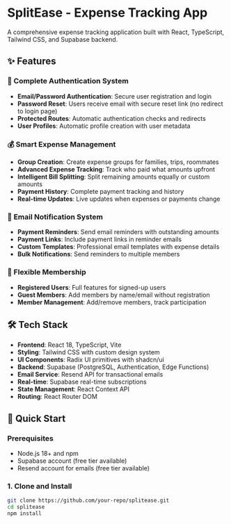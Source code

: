 # SplitEase - Expense Tracking App

A comprehensive expense tracking application built with React, TypeScript, Tailwind CSS, and Supabase backend.

## ✨ Features

### 🔐 Complete Authentication System
- **Email/Password Authentication**: Secure user registration and login
- **Password Reset**: Users receive email with secure reset link (no redirect to login page)
- **Protected Routes**: Automatic authentication checks and redirects
- **User Profiles**: Automatic profile creation with user metadata

### 💰 Smart Expense Management
- **Group Creation**: Create expense groups for families, trips, roommates
- **Advanced Expense Tracking**: Track who paid what amounts upfront
- **Intelligent Bill Splitting**: Split remaining amounts equally or custom amounts
- **Payment History**: Complete payment tracking and history
- **Real-time Updates**: Live updates when expenses or payments change

### 📧 Email Notification System
- **Payment Reminders**: Send email reminders with outstanding amounts
- **Payment Links**: Include payment links in reminder emails
- **Custom Templates**: Professional email templates with expense details
- **Bulk Notifications**: Send reminders to multiple members

### 👥 Flexible Membership
- **Registered Users**: Full features for signed-up users
- **Guest Members**: Add members by name/email without registration
- **Member Management**: Add/remove members, track participation

## 🛠 Tech Stack

- **Frontend**: React 18, TypeScript, Vite
- **Styling**: Tailwind CSS with custom design system
- **UI Components**: Radix UI primitives with shadcn/ui
- **Backend**: Supabase (PostgreSQL, Authentication, Edge Functions)
- **Email Service**: Resend API for transactional emails
- **Real-time**: Supabase real-time subscriptions
- **State Management**: React Context API
- **Routing**: React Router DOM

## 🚀 Quick Start

### Prerequisites
- Node.js 18+ and npm
- Supabase account (free tier available)
- Resend account for emails (free tier available)

### 1. Clone and Install
```bash
git clone https://github.com/your-repo/splitease.git
cd splitease
npm install
